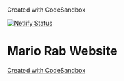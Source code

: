 #

Created with CodeSandbox

[![Netlify Status](https://api.netlify.com/api/v1/badges/21e4892d-4869-4175-8a2a-dbab1c370bae/deploy-status)](https://app.netlify.com/sites/mario-rab/deploys)

# Mario Rab Website

[Created with CodeSandbox](https://codesandbox.io/s/github/shoowack/mario-rab-website)
